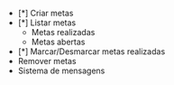 - [*] Criar metas
- [*] Listar metas
   - Metas realizadas
   - Metas abertas
- [*] Marcar/Desmarcar metas realizadas
- Remover metas
- Sistema de mensagens
